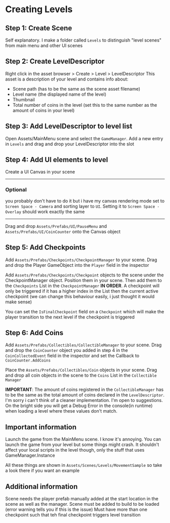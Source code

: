 # Creating Levels

## Step 1: Create Scene
Self explanatory. I make a folder called `Levels` to distinguish "level scenes" from main menu and other UI scenes

## Step 2: Create LevelDescriptor
Right click in the asset browser > Create > Level > LevelDescriptor
This asset is a description of your level and contains info about:
- Scene path (has to be the same as the scene asset filename)
- Level name (the displayed name of the level)
- Thumbnail
- Total number of coins in the level (set this to the same number as the amount of coins in your level)

## Step 3: Add LevelDescriptor to level list
Open Assets/MainMenu scene and select the `GameManager`. Add a new entry in `Levels` and drag and drop your LevelDescriptor into the slot

## Step 4: Add UI elements to level
Create a UI Canvas in your scene

-----------------------------------
### __Optional__
you probably don't have to do it but i have my canvas rendering mode set to `Screen Space - Camera` and sorting layer to `UI`. Setting it to `Screen Space - Overlay` should work exactly the same

-----------------------------------

Drag and drop `Assets/Prefabs/UI/PauseMenu` and `Assets/Prefabs/UI/CoinCounter` onto the Canvas object

## Step 5: Add Checkpoints
Add `Assets/Prefabs/Checkpoints/CheckpointManager` to your scene. Drag and drop the Player GameObject into the `Player` field in the inspector

Add `Assets/Prefabs/Checkpoints/Checkpoint` objects to the scene under the CheckpointManager object. Position them in your scene. Then add them to the `Checkpoints` List in the `CheckpointManager` __IN ORDER__. A checkpoint will only be triggered if it has a higher index in the List then the current active checkpoint (we can change this behaviour easily, i just thought it would make sense)

You can set the `IsFinalCheckpoint` field on a `Checkpoint` which will make the player transition to the next level if the checkpoint is triggered

## Step 6: Add Coins
Add `Assets/Prefabs/Collectibles/CollectibleManager` to your scene. Drag and drop the `CoinCounter` object you added in step 4 in the `CoinCollectedEvent` field in the inspector and set the Callback to `CoinCounter.AddCoins`

Place the `Assets/Prefabs/Collectibles/Coin` objects in your scene. Drag and drop all coin objects in the scene to the `Coins` List in the `Collectible Manager`

__IMPORTANT__: The amount of coins registered in the `CollectibleManager` has to be the same as the total amount of coins declared in the `LevelDescriptor`. I'm sorry i can't think of a cleaner implementation. I'm open to suggestions. On the bright side you will get a Debug Error in the console(in runtime) when loading a level where these values don't match.

## Important information
Launch the game from the MainMenu scene. I know it's annoying. You can launch the game from your level but some things might crash. It shouldn't affect your local scripts in the level though, only the stuff that uses GameManager.Instance

All these things are shown in `Assets/Scenes/Levels/MovementSample` so take a look there if you want an example

## Additional information 
Scene needs the player prefab manually added at the start location in the scene as well as the manager.
Scene must be added to build to be loaded (error warning tells you if this is the issue)
Must have more than one checkpoint such that teh final checkpoint triggers level transition
